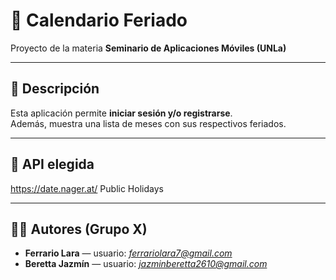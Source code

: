 # 📅 Calendario Feriado

Proyecto de la materia **Seminario de Aplicaciones Móviles (UNLa)**  

---

## 📖 Descripción
Esta aplicación permite **iniciar sesión y/o registrarse**.  
Además, muestra una lista de meses con sus respectivos feriados.

---

## 🚀 API elegida
https://date.nager.at/  Public Holidays

---

## 👩‍💻 Autores (Grupo X)
- **Ferrario Lara** — usuario: *ferrariolara7@gmail.com*  
- **Beretta Jazmín** — usuario: *jazminberetta2610@gmail.com*
